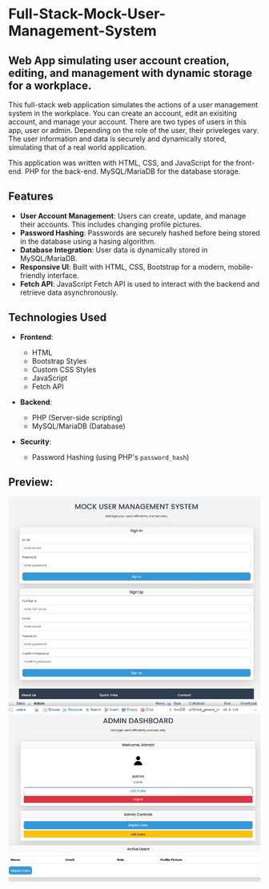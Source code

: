 # Full-Stack-Mock-User-Management-System
## Web App simulating user account creation, editing, and management with dynamic storage for a workplace.

This full-stack web application simulates the actions of a user management system in the workplace. You can create an account, edit an exisiting account, and manage your account. There are two types of users in this app, user or admin. Depending on the role of the user, their priveleges vary. The user information and data is securely and dynamically stored, simulating that of a real world application.

This application was written with HTML, CSS, and JavaScript for the front-end.
PHP for the back-end.
MySQL/MariaDB for the database storage.

## Features
- **User Account Management**: Users can create, update, and manage their accounts. This includes changing profile pictures.
- **Password Hashing**: Passwords are securely hashed before being stored in the database using a hasing algorithm.
- **Database Integration**: User data is dynamically stored in MySQL/MariaDB.
- **Responsive UI**: Built with HTML, CSS, Bootstrap for a modern, mobile-friendly interface.
- **Fetch API**: JavaScript Fetch API is used to interact with the backend and retrieve data asynchronously.

## Technologies Used
- **Frontend**:  
  - HTML  
  - Bootstrap Styles  
  - Custom CSS Styles  
  - JavaScript  
  - Fetch API

- **Backend**:  
  - PHP (Server-side scripting)  
  - MySQL/MariaDB (Database)

- **Security**:  
  - Password Hashing (using PHP's `password_hash`)

## Preview:
![Screnshot of Login](assets/one.jpg)
![Screenshot of Storage](assets/two.jpg)
![Screenshot of User Page](assets/three.jpg)
